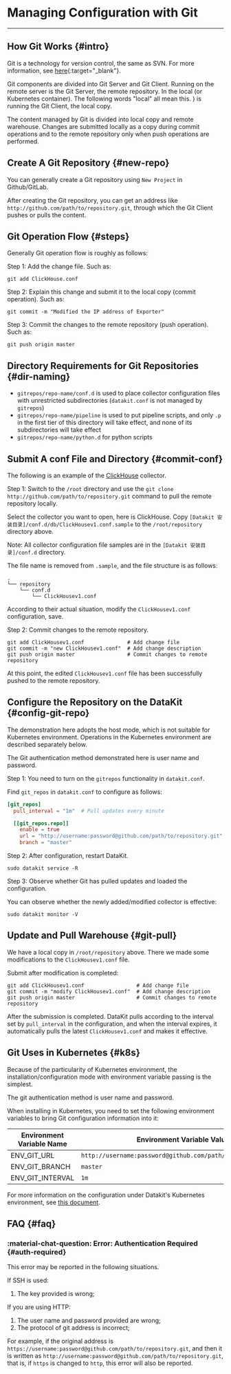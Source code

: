 # Managing Configuration with Git
---

## How Git Works {#intro}

Git is a technology for version control, the same as SVN. For more information, see [here](https://www.runoob.com/git/git-tutorial.html){:target="_blank"}.

Git components are divided into Git Server and Git Client. Running on the remote server is the Git Server, the remote repository. In the local (or Kubernetes container). The following words "local" all mean this. ) is running the Git Client, the local copy.

The content managed by Git is divided into local copy and remote warehouse. Changes are submitted locally as a copy during commit operations and to the remote repository only when push operations are performed.

## Create A Git Repository {#new-repo}

You can generally create a Git repository using `New Project` in Github/GitLab.

After creating the Git repository, you can get an address like `http://github.com/path/to/repository.git`, through which the Git Client pushes or pulls the content.

## Git Operation Flow {#steps}

Generally Git operation flow is roughly as follows:

Step 1: Add the change file. Such as:

```shell
git add ClickHouse.conf
```

Step 2: Explain this change and submit it to the local copy (commit operation). Such as:

```shell
git commit -m "Modified the IP address of Exporter"
```

Step 3: Commit the changes to the remote repository (push operation). Such as:

```shell
git push origin master
```

## Directory Requirements for Git Repositories {#dir-naming}

- `gitrepos/repo-name/conf.d` is used to place collector configuration files with unrestricted subdirectories (`datakit.conf` is not managed by `gitrepos`)
- `gitrepos/repo-name/pipeline` is used to put pipeline scripts, and only `.p` in the first tier of this directory will take effect, and none of its subdirectories will take effect
- `gitrepos/repo-name/python.d` for python scripts

## Submit A conf File and Directory {#commit-conf}

The following is an example of the [ClickHouse](ClickHousev1.md) collector.

Step 1: Switch to the `/root` directory and use the `git clone http://github.com/path/to/repository.git` command to pull the remote repository locally.

Select the collector you want to open, here is ClickHouse. Copy `[Datakit 安装目录]/conf.d/db/ClickHousev1.conf.sample` to the `/root/repository` directory above.

Note: All collector configuration file samples are in the `[Datakit 安装目录]/conf.d` directory.

The file name is removed from `.sample`, and the file structure is as follows:

```shell
.
└── repository
    └── conf.d
        └── ClickHousev1.conf
```

According to their actual situation, modify the `ClickHousev1.conf` configuration, save.

Step 2: Commit changes to the remote repository.

```shell
git add ClickHousev1.conf              # Add change file
git commit -m "new ClickHousev1.conf"  # Add change description
git push origin master                 # Commit changes to remote repository
```

At this point, the edited `ClickHousev1.conf` file has been successfully pushed to the remote repository.

## Configure the Repository on the DataKit {#config-git-repo}

The demonstration here adopts the host mode, which is not suitable for Kubernetes environment. Operations in the Kubernetes environment are described separately below.

The Git authentication method demonstrated here is user name and password.

Step 1: You need to turn on the `gitrepos` functionality in `datakit.conf`.

Find `git_repos` in `datakit.conf` to configure as follows:

```toml
[git_repos]
  pull_interval = "1m"  # Pull updates every minute

  [[git_repos.repo]]
    enable = true                                                       # Open to pull this Git branch.
    url = "http://username:password@github.com/path/to/repository.git"  # User name/password authentication is used.
    branch = "master"                                                   # The name of the branch to pull. Usually master.
```

Step 2: After configuration, restart DataKit.

```shell
sudo datakit service -R
```

Step 3: Observe whether Git has pulled updates and loaded the configuration.

You can observe whether the newly added/modified collector is effective:

```shell
sudo datakit monitor -V
```

## Update and Pull Warehouse {#git-pull}

We have a local copy in `/root/repository` above. There we made some modifications to the `ClickHousev1.conf` file.

Submit after modification is completed:

```shell
git add ClickHousev1.conf                 # Add change file
git commit -m "modify ClickHousev1.conf"  # Add change description
git push origin master                    # Commit changes to remote repository
```

After the submission is completed. DataKit pulls according to the interval set by `pull_interval` in the configuration, and when the interval expires, it automatically pulls the latest `ClickHousev1.conf` and makes it effective.

## Git Uses in Kubernetes {#k8s}

Because of the particularity of Kubernetes environment, the installation/configuration mode with environment variable passing is the simplest.

The git authentication method is user name and password.

When installing in Kubernetes, you need to set the following environment variables to bring Git configuration information into it:

| Environment Variable Name       | Environment Variable Value                                                   |
| ----             | ----                                                         |
| ENV_GIT_URL      | `http://username:password@github.com/path/to/repository.git` |
| ENV_GIT_BRANCH   | `master`                                                     |
| ENV_GIT_INTERVAL | `1m`                                                         |

For more information on the configuration under Datakit's Kubernetes environment, see [this document](k8s-config-how-to.md#via-env-config).

## FAQ {#faq}
<!-- markdownlint-disable MD013 -->
### :material-chat-question: Error: Authentication Required {#auth-required}
<!-- markdownlint-enable -->
This error may be reported in the following situations.

If SSH is used:

1. The key provided is wrong;

If you are using HTTP:

1. The user name and password provided are wrong;
2. The protocol of git address is incorrect;

For example, if the original address is `https://username:password@github.com/path/to/repository.git`, and then it is written as `http://username:password@github.com/path/to/repository.git`, that is, if `https` is changed to `http`, this error will also be reported.
